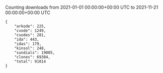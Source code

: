 
Counting downloads from 2021-01-01 00:00:00+00:00 UTC to 2021-11-21 00:00:00+00:00 UTC

```
{
    "arkode": 225,
    "cvode": 1249,
    "cvodes": 281,
    "ida": 443,
    "idas": 179,
    "kinsol": 248,
    "sundials": 19005,
    "clones": 69384,
    "total": 91014
}
```

